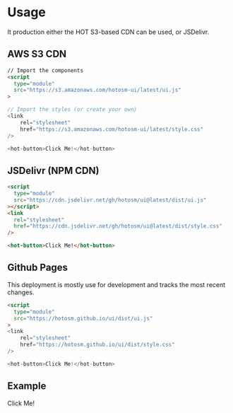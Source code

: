 # Usage

It production either the HOT S3-based CDN can be used, or JSDelivr.

## AWS S3 CDN

```html
// Import the components
<script
  type="module"
  src="https://s3.amazonaws.com/hotosm-ui/latest/ui.js"
>

// Import the styles (or create your own)
<link
    rel="stylesheet"
    href="https://s3.amazonaws.com/hotosm-ui/latest/style.css"
/>

<hot-button>Click Me!</hot-button>
```

## JSDelivr (NPM CDN)

```html
<script
  type="module"
  src="https://cdn.jsdelivr.net/gh/hotosm/ui@latest/dist/ui.js"
></script>
<link
  rel="stylesheet"
  href="https://cdn.jsdelivr.net/gh/hotosm/ui@latest/dist/style.css"
/>

<hot-button>Click Me!</hot-button>
```

## Github Pages

This deployment is mostly use for development and tracks the most recent
changes.

```html
<script
  type="module"
  src="https://hotosm.github.io/ui/dist/ui.js"
>
<link
    rel="stylesheet"
    href="https://hotosm.github.io/ui/dist/style.css"
/>

<hot-button>Click Me!</hot-button>
```

## Example

<!-- markdownlint-disable -->

<hot-button>Click Me!</hot-button>

<!-- markdownlint-enable -->
